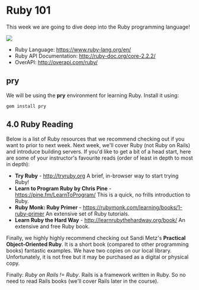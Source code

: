 # Ruby 101

This week we are going to dive deep into the Ruby programming language!

<img src='https://www.ruby-lang.org/images/header-ruby-logo@2x.png'>

- Ruby Language: https://www.ruby-lang.org/en/
- Ruby API Documentation: http://ruby-doc.org/core-2.2.2/
- OverAPI: http://overapi.com/ruby/

## pry

We will be using the **pry** environment for learning Ruby. Install it using:

`gem install pry`

## 4.0 Ruby Reading

Below is a list of Ruby resources that we recommend checking out if you want to prior to next week. Next week, we'll cover Ruby (not Ruby on Rails) and introduce building servers. If you'd like to get a bit of a head start, here are some of your instructor's favourite reads (order of least in depth to most in depth):

* **Try Ruby** - http://tryruby.org
A brief, in-browser way to start trying Ruby!
* **Learn to Program Ruby by Chris Pine** - https://pine.fm/LearnToProgram/
This is a quick, no frills introduction to Ruby.
* **Ruby Monk: Ruby Primer** - https://rubymonk.com/learning/books/1-ruby-primer
An extensive set of Ruby tutorials.
* **Learn Ruby the Hard Way** - http://learnrubythehardway.org/book/
An extensive and free Ruby book.

Finally, we highly highly recommend checking out Sandi Metz's **Practical Object-Oriented Ruby**. It is a short book (compared to other programming books) fantastic examples. We have two copies on our local library. Unfortunately, it is not free but it may be purchased as a digital or physical copy.

Finally: *Ruby on Rails != Ruby*. Rails is a framework written in Ruby. So no need to read Rails books (we'll cover Rails later in the course).
